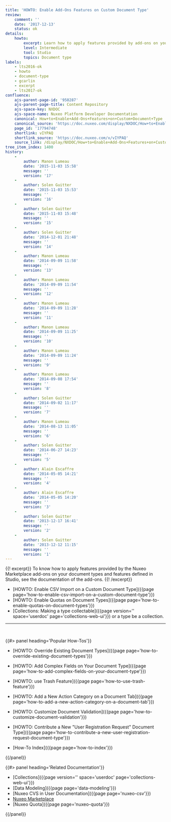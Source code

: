 ```yaml
---
title: 'HOWTO: Enable Add-Ons Features on Custom Document Type'
review:
    comment: ''
    date: '2017-12-13'
    status: ok
details:
    howto:
        excerpt: Learn how to apply features provided by add-ons on your document type.
        level: Intermediate
        tool: Studio
        topics: Document type
labels:
    - lts2016-ok
    - howto
    - document-type
    - gcarlin
    - excerpt
    - lts2017-ok
confluence:
    ajs-parent-page-id: '950287'
    ajs-parent-page-title: Content Repository
    ajs-space-key: NXDOC
    ajs-space-name: Nuxeo Platform Developer Documentation
    canonical: How+to+Enable+Add-Ons+Features+on+Custom+Document+Type
    canonical_source: 'https://doc.nuxeo.com/display/NXDOC/How+to+Enable+Add-Ons+Features+on+Custom+Document+Type'
    page_id: '17794748'
    shortlink: vIYPAQ
    shortlink_source: 'https://doc.nuxeo.com/x/vIYPAQ'
    source_link: /display/NXDOC/How+to+Enable+Add-Ons+Features+on+Custom+Document+Type
tree_item_index: 1400
history:
    -
        author: Manon Lumeau
        date: '2015-11-03 15:58'
        message: ''
        version: '17'
    -
        author: Solen Guitter
        date: '2015-11-03 15:53'
        message: ''
        version: '16'
    -
        author: Solen Guitter
        date: '2015-11-03 15:48'
        message: ''
        version: '15'
    -
        author: Solen Guitter
        date: '2014-12-01 21:48'
        message: ''
        version: '14'
    -
        author: Manon Lumeau
        date: '2014-09-09 11:58'
        message: ''
        version: '13'
    -
        author: Manon Lumeau
        date: '2014-09-09 11:54'
        message: ''
        version: '12'
    -
        author: Manon Lumeau
        date: '2014-09-09 11:28'
        message: ''
        version: '11'
    -
        author: Manon Lumeau
        date: '2014-09-09 11:25'
        message: ''
        version: '10'
    -
        author: Manon Lumeau
        date: '2014-09-09 11:24'
        message: ''
        version: '9'
    -
        author: Manon Lumeau
        date: '2014-09-08 17:54'
        message: ''
        version: '8'
    -
        author: Solen Guitter
        date: '2014-09-02 11:17'
        message: ''
        version: '7'
    -
        author: Manon Lumeau
        date: '2014-08-13 11:05'
        message: ''
        version: '6'
    -
        author: Solen Guitter
        date: '2014-06-27 14:23'
        message: ''
        version: '5'
    -
        author: Alain Escaffre
        date: '2014-05-05 14:21'
        message: ''
        version: '4'
    -
        author: Alain Escaffre
        date: '2014-05-05 14:20'
        message: ''
        version: '3'
    -
        author: Solen Guitter
        date: '2013-12-17 16:41'
        message: ''
        version: '2'
    -
        author: Solen Guitter
        date: '2013-12-12 11:15'
        message: ''
        version: '1'
---
```


{{! excerpt}}
To know how to apply features provided by the Nuxeo Marketplace add-ons on your document types and features defined in Studio, see the documentation of the add-ons.
{{! /excerpt}}

- [HOWTO: Enable CSV Import on a Custom Document Type]({{page page='how-to-enable-csv-import-on-a-custom-document-type'}})
- [HOWTO: Enable Quotas on Document Types]({{page page='how-to-enable-quotas-on-document-types'}})
- [Collections: Making a type collectable]({{page version='' space='userdoc' page='collections-web-ui'}}) or a type be a collection.

* * *

&nbsp;

<div class="row" data-equalizer data-equalize-on="medium"><div class="column medium-6">{{#> panel heading='Popular How-Tos'}}

- [HOWTO: Override Existing Document Types]({{page page='how-to-override-existing-document-types'}}) &nbsp;
- [HOWTO: Add Complex Fields on Your Document Type]({{page page='how-to-add-complex-fields-on-your-document-type'}}) &nbsp;
- [HOWTO: use Trash Feature]({{page page='how-to-use-trash-feature'}})
- [HOWTO: Add a New Action Category on a Document Tab]({{page page='how-to-add-a-new-action-category-on-a-document-tab'}})
- [HOWTO: Customize Document Validation]({{page page='how-to-customize-document-validation'}})
- [HOWTO: Contribute a New "User Registration Request" Document Type]({{page page='how-to-contribute-a-new-user-registration-request-document-type'}})

- [How-To Index]({{page page='how-to-index'}})

{{/panel}}</div><div class="column medium-6">{{#> panel heading='Related Documentation'}}

- [Collections]({{page version='' space='userdoc' page='collections-web-ui'}})
- [Data Modeling]({{page page='data-modeling'}})
- [Nuxeo CVS in User Documentation]({{page page='nuxeo-csv'}})
- [Nuxeo Marketplace](http://marketplace.nuxeo.com/)
- [Nuxeo Quota]({{page page='nuxeo-quota'}})

{{/panel}}</div></div>
